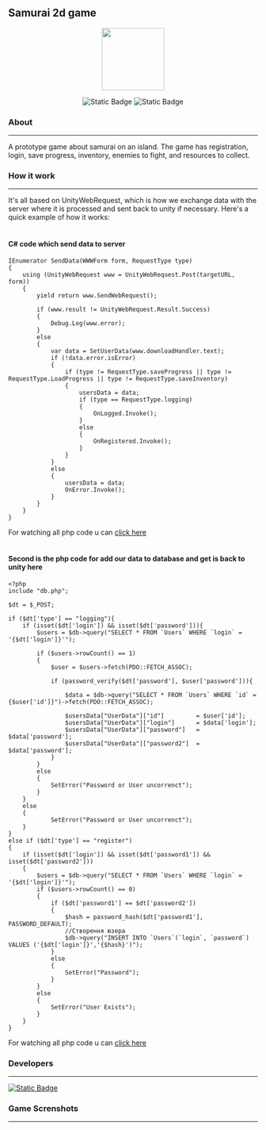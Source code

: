 ## Samurai 2d game

<p align="center">
<img src="https://i.ibb.co/7WM3dSz/Samurai-Icon.png" width="126px">
</p>

<p align="center">
<img alt="Static Badge" src="https://img.shields.io/badge/Engine%20-Unity%202022.3.35f1-purple">
<img alt="Static Badge" src="https://img.shields.io/badge/Version%20-0.0.1%20(Alpha)-blue">
</p>

### About
____
A prototype game about samurai on an island. The game has registration, login, save progress, inventory, enemies to fight, and resources to collect. 

### How it work 
____
It's all based on UnityWebRequest, which is how we exchange data with the server where it is processed and sent back to unity if necessary. 
Here's a quick example of how it works:
#### </br>C# code which send data to server
```
IEnumerator SendData(WWWForm form, RequestType type)
{
    using (UnityWebRequest www = UnityWebRequest.Post(targetURL, form))
    {
        yield return www.SendWebRequest();

        if (www.result != UnityWebRequest.Result.Success)
        {
            Debug.Log(www.error);
        }
        else
        {
            var data = SetUserData(www.downloadHandler.text);
            if (!data.error.isError)
            {
                if (type != RequestType.saveProgress || type != RequestType.LoadProgress || type != RequestType.saveInventory)
                {
                    usersData = data;
                    if (type == RequestType.logging)
                    {
                        OnLogged.Invoke();
                    }
                    else
                    {
                        OnRegistered.Invoke();
                    }
                }
            }
            else
            {
                usersData = data;
                OnError.Invoke();
            }
        }
    }
}
```
For watching all php code u can [click here](Assets/Scripts/DataBase/WebManager.cs)
#### </br>Second is the php code for add our data to database and get is back to unity here
```
<?php
include "db.php";

$dt = $_POST;

if ($dt['type'] == "logging"){
    if (isset($dt['login']) && isset($dt['password'])){
        $users = $db->query("SELECT * FROM `Users` WHERE `login` = '{$dt['login']}'");

        if ($users->rowCount() == 1)
        {
            $user = $users->fetch(PDO::FETCH_ASSOC);

            if (password_verify($dt['password'], $user['password'])){

                $data = $db->query("SELECT * FROM `Users` WHERE `id` = {$user['id']}")->fetch(PDO::FETCH_ASSOC);

                $usersData["UserData"]["id"]         = $user['id'];
                $usersData["UserData"]["login"]      = $data['login'];
                $usersData["UserData"]["password"]   = $data['password'];
                $usersData["UserData"]["password2"]  = $data['password'];
            }
        }
        else
        {
            SetError("Password or User uncorrenct");
        }
    }
    else
    {
            SetError("Password or User uncorrenct");
    }
}
else if ($dt['type'] == "register")
{
    if (isset($dt['login']) && isset($dt['password1']) && isset($dt['password2']))
    {
        $users = $db->query("SELECT * FROM `Users` WHERE `login` = '{$dt['login']}'");
        if ($users->rowCount() == 0)
        {
            if ($dt['password1'] == $dt['password2'])
            {
                $hash = password_hash($dt['password1'], PASSWORD_DEFAULT);
                //Створення юзера
                $db->query("INSERT INTO `Users`(`login`, `password`) VALUES ('{$dt['login']}','{$hash}')");
            }
            else
            {
                SetError("Password");
            }
        }
        else
        {
            SetError("User Exists");
        }
    }
}
```
For watching all php code u can [click here](Assets/PHP&Database/logreg.php)

### Developers
____
[<img alt="Static Badge" src="https://img.shields.io/badge/-Bohdan-green">](https://github.com/d1smire)

### Game Screnshots
____
